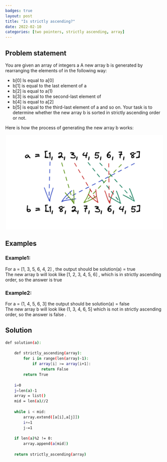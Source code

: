 ```yaml
---
badges: true
layout: post
title: "Is strictly ascending?"
date: 2022-02-10
categories: [two pointers, strictly ascending, array]
---
```


## Problem statement

You are given an array of integers a A new array b is generated by rearranging the elements of in the following way:
- b[0] Is equal to a[0]
- b[1] is equal to the last element of a
- b[2] is equal to a(1)
- b[3] is equal to the second-last element of
- b[4] is equal to a[2]
- b[5] is equal to the third-last element of a and so on.
Your task is to determine whether the new array b is sorted in strictly ascending order or not.

Here is how the process of generating the new array b works:

<p align="center">
  <img width="500" height="300" src="/images/array.jpg">
</p>

## Examples 

### Example1:

For a = [1, 3, 5, 6, 4, 2] , the output should be solution(a) = true\
The new array b will look like [1, 2, 3, 4, 5, 6] , which is in strictly ascending order, so the answer is true

### Example2:

For a = (1, 4, 5, 6, 3] the output should be solution(a) = false\
The new array b will look like (1, 3, 4, 6, 5] which is not in strictly ascending order, so the answer is false .

## Solution

```sh
def solution(a):

    def strictly_ascending(array):
        for i in range(len(array)-1):
            if array[i] >= array[i+1]:
                return False
        return True
    
    i=0
    j=len(a)-1
    array = list()
    mid = len(a)//2

    while i < mid: 
        array.extend([a[i],a[j]])
        i+=1
        j-=1

    if len(a)%2 != 0:
        array.append(a[mid])
    
    return strictly_ascending(array)
```